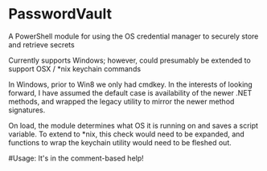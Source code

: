 # PasswordVault
A PowerShell module for using the OS credential manager to securely store and retrieve secrets

Currently supports Windows; however, could presumably be extended to support OSX / *nix keychain commands

In Windows, prior to Win8 we only had cmdkey. In the interests of looking forward, I have assumed the default case is availability of the newer .NET methods, and wrapped the legacy utility to mirror the newer method signatures.

On load, the module determines what OS it is running on and saves a script variable. To extend to *nix, this check would need to be expanded, and functions to wrap the keychain utility would need to be fleshed out.


#Usage:
It's in the comment-based help!
